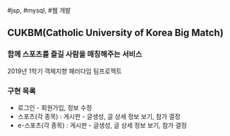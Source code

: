 #jsp, #mysql, #웹 개발
## CUKBM(Catholic University of Korea Big Match)
### 함께 스포츠를 즐길 사람을 매칭해주는 서비스
2019년 1학기 객체지향 패러다임 팀프로젝트

### 구현 목록
- 로그인 - 회원가입, 정보 수정
- 스포츠(각 종목) : 게시판 - 글생성, 글 상세 정보 보기, 참가 결정
- e-스포츠(각 종목) : 게시판 - 글생성, 글 상세 정보 보기, 참가 결정
